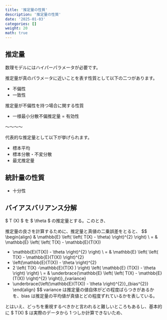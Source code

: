 ```yaml
---
title: '推定量の性質'
description: '推定量の性質'
date: '2025-01-03'
categories: []
weight: 20
math: true
---
```


## 推定量

数理モデルにはハイパーパラメータが必要です。

推定量が真のパラメータに近いことを表す性質として以下の二つがあります。

- 不偏性
- 一致性

推定量が不偏性を持つ場合に関する性質

- 一様最小分散不偏推定量 = 有効性

～～～～

代表的な推定量として以下が挙げられます。

- 標本平均
- 標本分散・不変分散
- 最尤推定量

## 統計量の性質

- 十分性



## バイアスバリアンス分解

$ T (X) $ を $ \theta $ の推定量とする。このとき、

推定量の良さを計算するために、推定量と真値の二乗誤差をとると、
$$
\begin{align}
& \mathbb{E} \left( \left( T(X) - \theta) \right)^{2} \right) \\
= & \mathbb{E} \left( \left( T(X) - \mathbb{E}(T(X))
+ \mathbb{E}(T(X)) - \theta \right)^{2} \right) \\
= & \mathbb{E} \left( \left( T(X) - \mathbb{E}(T(X)) \right)^{2}
+ \left(\mathbb{E}(T(X)) - \theta \right)^{2}
+ 2 \left( T(X) -\mathbb{E}(T(X) ) \right) \left( \mathbb{E} (T(X)) - \theta \right) \right) \\
= & \underbrace{\mathbb{E} \left( \left( T(X) - \mathbb{E}(T(X)) \right)^{2} \right)}_{variance}
+ \underbrace{\left(\mathbb{E}(T(X)) - \theta \right)^{2}}_{bias^{2}}
\end{align}
$$
variance は推定量の値自体がどの程度ばらつきがあるかを、bias は推定量の平均値が真値とどの程度ずれているかを表している。

とはいえ、どっちを重視するべきかと言われると難しいところもあるし、基本的に $ T(X) $ は実際のデータから 1 つしか計算できないため、

## 
